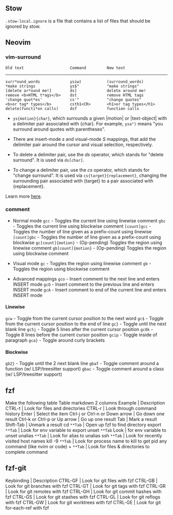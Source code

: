 ## Stow
`.stow-local.ignore` is a file that contains a list of files that should be ignored by stow.
## Neovim
### vim-surround
    Old text                    Command         New text
--------------------------------------------------------------------------------
    surr*ound_words             ysiw)           (surround_words)
    *make strings               ys$"            "make strings"
    [delete ar*ound me!]        ds]             delete around me!
    remove <b>HTML t*ags</b>    dst             remove HTML tags
    'change quot*es'            cs'"            "change quotes"
    <b>or tag* types</b>        csth1<CR>       <h1>or tag types</h1>
    delete(functi*on calls)     dsf             function calls

- `ys{motion}{char}`, which surrounds a given |motion| or |text-object| with a
delimiter pair associated with {char}. For example, `ysa")` means "you surround
around quotes with parentheses".

- There are insert-mode *<C-g>s* and visual-mode *S* mappings, that
add the delimiter pair around the cursor and visual selection, respectively.

- To delete a delimiter pair, use the *ds* operator, which stands for "delete
surround". It is used via `ds[char]`.

- To change a delimiter pair, use the *cs* operator, which stands for "change
surround". It is used via `cs{target}{replacement}`, changing the surrounding
pair associated with {target} to a pair associated with {replacement}.

Learn more [here](https://github.com/kylechui/nvim-surround/blob/main/doc/nvim-surround.txt_).

### comment
- Normal mode
`gcc` - Toggles the current line using linewise comment
`gbc` - Toggles the current line using blockwise comment
`[count]gcc` - Toggles the number of line given as a prefix-count using linewise
`[count]gbc` - Toggles the number of line given as a prefix-count using blockwise
`gc[count]{motion}` - (Op-pending) Toggles the region using linewise comment
`gb[count]{motion}` - (Op-pending) Toggles the region using blockwise comment
- Visual mode
`gc` - Toggles the region using linewise comment
`gb` - Toggles the region using blockwise comment

- Advanced mappings
`gco` - Insert comment to the next line and enters INSERT mode
`gcO` - Insert comment to the previous line and enters INSERT mode
`gcA` - Insert comment to end of the current line and enters INSERT mode
#### Linewise

`gcw` - Toggle from the current cursor position to the next word
`gc$` - Toggle from the current cursor position to the end of line
`gc}` - Toggle until the next blank line
`gc5j` - Toggle 5 lines after the current cursor position
`gc8k` - Toggle 8 lines before the current cursor position
`gcip` - Toggle inside of paragraph
`gca}` - Toggle around curly brackets

#### Blockwise

`gb2}` - Toggle until the 2 next blank line
`gbaf` - Toggle comment around a function (w/ LSP/treesitter support)
`gbac` - Toggle comment around a class (w/ LSP/treesitter support)

## fzf
Make the following table
Table markdown 2 columns
Example | Description
CTRL-t |	Look for files and directories
CTRL-r |	Look through command history
Enter  |	Select the item
Ctrl-j or Ctrl-n or Down arrow |	Go down one result
Ctrl-k or Ctrl-p or Up arrow |	Go up one result
Tab |	Mark a result
Shift-Tab |	Unmark a result
cd `**Tab` |	Open up fzf to find directory
export `**Tab` |	Look for env variable to export
unset `**Tab`	Look | for env variable to unset
unalias `**Tab` |	Look for alias to unalias
ssh `**Tab` |	Look for recently visited host names
kill -9 `**Tab` | Look for process name to kill to get pid
any command (like nvim or code) + `**Tab` |	Look for files & directories to complete command

<!-- TODO: automate installing the following
    fd
    fzf-git
     - git clone to the $HOME
    bat

-->
## fzf-git
Keybinding |	Description
CTRL-GF | 	Look for git files with fzf
CTRL-GB | 	Look for git branches with fzf
CTRL-GT | 	Look for git tags with fzf
CTRL-GR | 	Look for git remotes with fzf
CTRL-GH | 	Look for git commit hashes with fzf
CTRL-GS | 	Look for git stashes with fzf
CTRL-GL | 	Look for git reflogs with fzf
CTRL-GW | 	Look for git worktrees with fzf
CTRL-GE | 	Look for git for-each-ref with fzf
